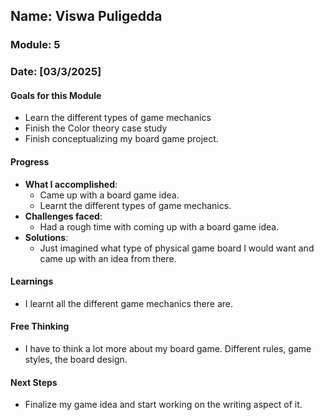 <!-- Markdown Docs: https://docs.github.com/en/get-started/writing-on-github/getting-started-with-writing-and-formatting-on-github/basic-writing-and-formatting-syntax -->
## Name: Viswa Puligedda
### Module: 5

<!-- Repeat the below as needed-->
### Date: [03/3/2025]

#### Goals for this Module
- Learn the different types of game mechanics
- Finish the Color theory case study
- Finish conceptualizing my board game project. 


#### Progress
- **What I accomplished**:
  - Came up with a board game idea.
  - Learnt the different types of game mechanics.
- **Challenges faced**:
  - Had a rough time with coming up with a board game idea.
- **Solutions**:
  - Just imagined what type of physical game board I would want and came up with an idea from there.

#### Learnings
- I learnt all the different game mechanics there are. 

#### Free Thinking
- I have to think a lot more about my board game. Different rules, game styles, the board design. 

#### Next Steps
- Finalize my game idea and start working on the writing aspect of it. 
